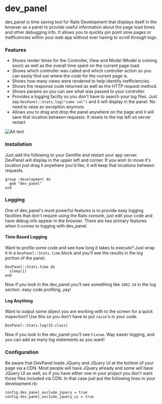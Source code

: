 dev_panel
====

dev_panel is time saving tool for Rails Development that displays itself in the browser as a panel to provide useful information about the page load times and other
debugging info. It allows you to quickly pin point slow pages or inefficencies within your web app without ever having to scroll through logs.

### Features
* Shows render times for the Controller, View and Model (Model is coming soon) as well as the overall time spent on the current page load.
* Shows which controller was called and which controller action so you can easily find out where the code for the current page is.
* Shows how many views were rendered to help identify inefficiencies.
* Shows the response code returned as well as the HTTP request method.
* Shows params so you can see what was passed to your controller.
* Provides a logging facilty so you don't have to search your log files. Just say `DevPanel::Stats.log("some val")` and it will display
  in the panel. No need to raise an exception anymore.
* Allows you to drag and drop the panel anywhere on the page and it will save that location between requests. It resets to the top left
  on server restart

![Alt text](https://raw.github.com/MattStopa/DevPanel/master/sample.jpg?login=MattStopa&token=c291d1679b2ec07ac4a4ff112079a3aa)


### Installation

Just add the following to your Gemfile and restart your app server. DevPanel will display in the upper left and corner.
If you wish to move it's location just drag it anywhere you'd like, it will keep that locations between requests.

    group :development do
      gem "dev_panel"
    end

### Logging

One of dev_panel's most powerful features is to provide easy logging facilities that don't require using the Rails console, just edit your code and have debug info
appear in the browser. There are two primary features when it comes to logging with dev_panel.

#### Time Based Logging

Want to profile some code and see how long it takes to execute? Just wrap it in a `DevPanel::Stats.time` block and you'll see the results in the log portion of the panel.

    DevPanel::Stats.time do
      sleep(1)
    end

Now if you look in the dev_panel you'll see something like `1002.34` in the log section. easy code profiling, yay!

#### Log Anything

Want to output some object you are working with to the screen for a quick inspection? Use this so you don't have to put `raise`'s in your code.

    DevPanel::Stats.log(33.class)

Now if you look in the dev_panel you'll see `Fixnum`. Way easier logging, and you can add as many log statements as you want!


### Configuration

Be aware that DevPanel loads JQuery and JQuery UI at the bottom of your page via a CDN. Most people will have JQuery already and some will have JQuery UI as well, so if you have either one in your project you don't want those files included via CDN. In that case just put the following lines in your development.rb:

    config.dev_panel_exclude_jquery = true
    config.dev_panel_exclude_jquery_ui = true

